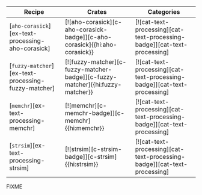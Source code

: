 | Recipe | Crates | Categories |
|--------|--------|------------|
| [`aho-corasick`][ex-text-processing-aho-corasick] | [![aho-corasick][c-aho-corasick-badge]][c-aho-corasick]{{hi:aho-corasick}} | [![cat-text-processing][cat-text-processing-badge]][cat-text-processing] |
| [`fuzzy-matcher`][ex-text-processing-fuzzy-matcher] | [![fuzzy-matcher][c-fuzzy-matcher-badge]][c-fuzzy-matcher]{{hi:fuzzy-matcher}} | [![cat-text-processing][cat-text-processing-badge]][cat-text-processing] |
| [`memchr`][ex-text-processing-memchr] | [![memchr][c-memchr-badge]][c-memchr]{{hi:memchr}} | [![cat-text-processing][cat-text-processing-badge]][cat-text-processing] |
| [`strsim`][ex-text-processing-strsim] | [![strsim][c-strsim-badge]][c-strsim]{{hi:strsim}} | [![cat-text-processing][cat-text-processing-badge]][cat-text-processing] |

<div class="hidden">
FIXME
</div>
